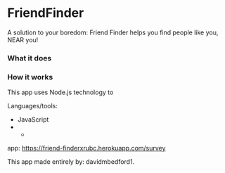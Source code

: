# FriendFinder
A solution to your boredom: Friend Finder helps you find people like you, NEAR you!  

### What it does


### How it works
This app uses Node.js technology to 

Languages/tools:
   * JavaScript
   * 
     * 
   
app: https://friend-finderxrubc.herokuapp.com/survey

This app made entirely by: davidmbedford1. 
